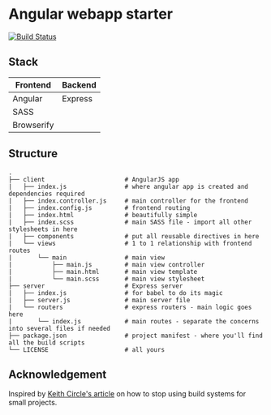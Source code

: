 Angular webapp starter
======================

[![Build Status](https://travis-ci.org/ekrtf/angular-express-starter.svg?branch=master)](https://travis-ci.org/ekrtf/angular-express-starter)

## Stack

| Frontend   | Backend |
|------------|---------|
| Angular    | Express |
| SASS       |         |
| Browserify |         |

## Structure
```
.
├── client                      # AngularJS app
|   ├── index.js                # where angular app is created and dependencies required
|   ├── index.controller.js     # main controller for the frontend
|   ├── index.config.js         # frontend routing
|   ├── index.html              # beautifully simple
|   ├── index.scss              # main SASS file - import all other stylesheets in here
|   ├── components              # put all reusable directives in here
|   └── views                   # 1 to 1 relationship with frontend routes
|       └── main                # main view
|           ├── main.js         # main view controller
|           ├── main.html       # main view template
|           └── main.scss       # main view stylesheet
├── server                      # Express server
|   ├── index.js                # for babel to do its magic
|   ├── server.js               # main server file
|   └── routers                 # express routers - main logic goes here
|       └── index.js            # main routes - separate the concerns into several files if needed
├── package.json                # project manifest - where you'll find all the build scripts
└── LICENSE                     # all yours
```

## Acknowledgement

Inspired by [Keith Circle's article] on how to stop using build systems for small projects.

[Keith Circle's article]: http://blog.keithcirkel.co.uk/why-we-should-stop-using-grunt/
